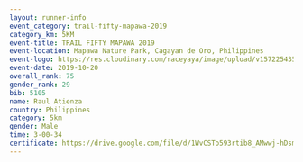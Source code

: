 ```yaml
---
layout: runner-info 
event_category: trail-fifty-mapawa-2019 
category_km: 5KM 
event-title: TRAIL FIFTY MAPAWA 2019  
event-location: Mapawa Nature Park, Cagayan de Oro, Philippines 
event-logo: https://res.cloudinary.com/raceyaya/image/upload/v1572254355/logo/trail-fifty-mapawa_fizjmb.jpg 
event-date: 2019-10-20 
overall_rank: 75
gender_rank: 29
bib: 5105
name: Raul Atienza
country: Philippines
category: 5km
gender: Male
time: 3-00-34
certificate: https://drive.google.com/file/d/1WvCSTo593rtib8_AMwwj-hDsmXCvmkkJ/view?usp=sharing
---
```

